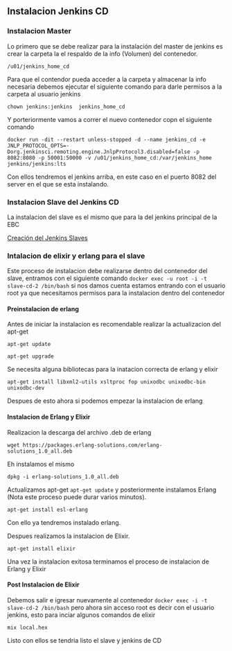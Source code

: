 ## Instalacion Jenkins CD 

### Instalacion Master

Lo primero que se debe realizar para la instalación del master de jenkins es crear la carpeta la el respaldo de la info (Volumen) del contenedor.

`/u01/jenkins_home_cd`

Para que el contendor pueda acceder a la carpeta y almacenar la info necesaria debemos ejecutar el siguiente comando para darle permisos a la carpeta al usuario jenkins 

`chown jenkins:jenkins  jenkins_home_cd`

Y porteriormente vamos a correr el nuevo contenedor copn el siguiente comando

`docker run -dit --restart unless-stopped -d --name jenkins_cd -e JNLP_PROTOCOL_OPTS=-Dorg.jenkinsci.remoting.engine.JnlpProtocol3.disabled=false -p 8082:8080 -p 50001:50000 -v /u01/jenkins_home_cd:/var/jenkins_home jenkins/jenkins:lts`


Con ellos tendremos el jenkins arriba, en este caso en el puerto 8082 del server en el que se esta instalando.

### Instalacion Slave del Jenkins CD

La instalacion del slave es el mismo que para la del jenkins principal de la EBC 

[Creación del Jenkins Slaves](instalacion-de-jenkins-slaves.md)

### Intalacion de elixir y erlang para el slave

Este proceso de instalacion debe realizarse dentro del contenedor del slave, entramos con el siguiente comando `docker exec -u root -i -t slave-cd-2 /bin/bash` si nos damos cuenta estamos entrando con el usuario root ya que necesitamos permisos para la instalacion dentro del contenedor

#### Preinstalacion de erlang 

Antes de iniciar la instalacion es recomendable realizar la actualizacion del apt-get 

`apt-get update`

`apt-get upgrade`

Se necesita alguna bibliotecas para la inatacion correcta de erlang y elixir 

`apt-get install libxml2-utils xsltproc fop unixodbc unixodbc-bin unixodbc-dev`

Despues de esto ahora si podemos empezar la instalacion de erlang

#### Instalacion de Erlang y Elixir 

Realizacion la descarga del archivo .deb de erlang 

`wget https://packages.erlang-solutions.com/erlang-solutions_1.0_all.deb`

Eh instalamos el mismo 

`dpkg -i erlang-solutions_1.0_all.deb`

Actualizamos apt-get `apt-get update` y posteriormente instalamos Erlang (Nota este proceso puede durar varios minutos).

`apt-get install esl-erlang`

Con ello ya tendremos instalado erlang.

Despues realizamos la instalacion de Elixir.

`apt-get install elixir`

Una vez la instalacion exitosa terminamos el proceso de instalacion de Erlang y Elixir

#### Post Instalacion de Elixir 

Debemos salir e igresar nuevamente al contenedor `docker exec -i -t slave-cd-2 /bin/bash` pero ahora sin acceso root es decir con el usuario jenkins, esto para inciar algunos comandos de elixir 

`mix local.hex`


Listo con ellos se tendria listo el slave y jenkins de CD